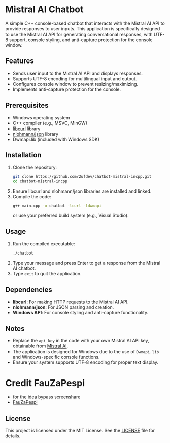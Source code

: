 # Mistral AI Chatbot

A simple C++ console-based chatbot that interacts with the Mistral AI API to provide responses to user inputs. This application is specifically designed to use the Mistral AI API for generating conversational responses, with UTF-8 support, console styling, and anti-capture protection for the console window.

## Features
- Sends user input to the Mistral AI API and displays responses.
- Supports UTF-8 encoding for multilingual input and output.
- Configures console window to prevent resizing/maximizing.
- Implements anti-capture protection for the console.

## Prerequisites
- Windows operating system
- C++ compiler (e.g., MSVC, MinGW)
- [libcurl](https://curl.se/libcurl/) library
- [nlohmann/json](https://github.com/nlohmann/json) library
- Dwmapi.lib (included with Windows SDK)

## Installation
1. Clone the repository:
   ```bash
   git clone https://github.com/2ufdev/chatbot-mistral-incpp.git
   cd chatbot-mistral-incpp
   ```
2. Ensure libcurl and nlohmann/json libraries are installed and linked.
3. Compile the code:
   ```bash
   g++ main.cpp -o chatbot -lcurl -ldwmapi
   ```
   or use your preferred build system (e.g., Visual Studio).

## Usage
1. Run the compiled executable:
   ```bash
   ./chatbot
   ```
2. Type your message and press Enter to get a response from the Mistral AI chatbot.
3. Type `exit` to quit the application.

## Dependencies
- **libcurl**: For making HTTP requests to the Mistral AI API.
- **nlohmann/json**: For JSON parsing and creation.
- **Windows API**: For console styling and anti-capture functionality.

## Notes
- Replace the `api_key` in the code with your own Mistral AI API key, obtainable from [Mistral AI](https://mistral.ai/).
- The application is designed for Windows due to the use of `Dwmapi.lib` and Windows-specific console functions.
- Ensure your system supports UTF-8 encoding for proper text display.

# Credit FauZaPespi
- for the idea bypass screenshare
- [FauZaPespi](https://github.com/fauzapespi)

## License
This project is licensed under the MIT License. See the [LICENSE](LICENSE) file for details.

